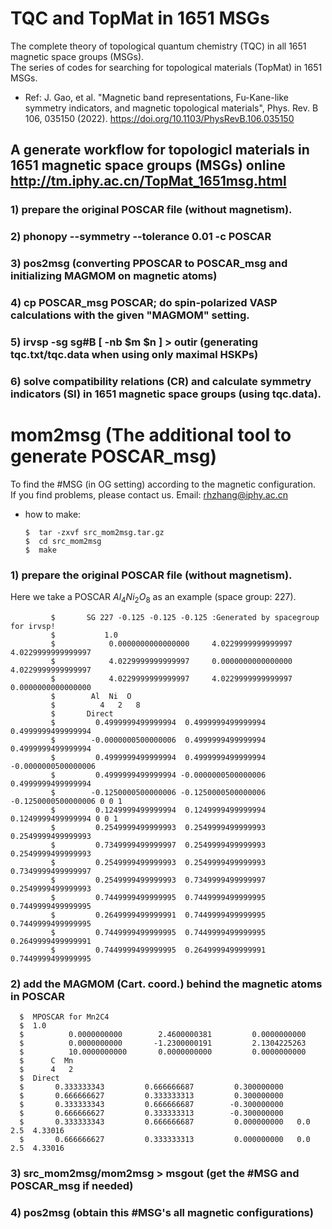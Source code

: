 # TQC and TopMat in 1651 MSGs
The complete theory of topological quantum chemistry (TQC) in all 1651 magnetic space groups (MSGs).</br>
The series of codes for searching for topological materials (TopMat) in 1651 MSGs.

* Ref: J. Gao, et al. "Magnetic band representations, Fu-Kane-like symmetry indicators, and magnetic topological materials", Phys. Rev. B 106, 035150 (2022). https://doi.org/10.1103/PhysRevB.106.035150  <br>

## A generate workflow for topologicl materials in 1651 magnetic space groups (MSGs) online http://tm.iphy.ac.cn/TopMat_1651msg.html
### 1) prepare the original POSCAR file (without magnetism).

### 2) phonopy --symmetry --tolerance 0.01 -c POSCAR

### 3) pos2msg (converting PPOSCAR to POSCAR_msg and initializing MAGMOM on magnetic atoms)
 
### 4) cp POSCAR_msg POSCAR; do spin-polarized VASP calculations with the given "MAGMOM" setting.

### 5) irvsp -sg sg#B [ -nb $m $n ] > outir (generating tqc.txt/tqc.data when using only maximal HSKPs)

### 6) solve compatibility relations (CR) and calculate symmetry indicators (SI) in 1651 magnetic space groups (using tqc.data).


# mom2msg (The additional tool to generate POSCAR_msg)
To find the #MSG (in OG setting) according to the magnetic configuration.</br>
If you find problems, please contact us. Email: rhzhang@iphy.ac.cn</br>


* how to make:

      $  tar -zxvf src_mom2msg.tar.gz
      $  cd src_mom2msg
      $  make

### 1) prepare the original POSCAR file (without magnetism).
Here we take a POSCAR $Al_4Ni_2O_8$ as an example (space group: 227).

             $       SG 227 -0.125 -0.125 -0.125 :Generated by spacegroup for irvsp!
             $           1.0 
             $            0.0000000000000000     4.0229999999999997     4.0229999999999997
             $            4.0229999999999997     0.0000000000000000     4.0229999999999997
             $            4.0229999999999997     4.0229999999999997     0.0000000000000000
             $        Al  Ni  O   
             $          4   2   8   
             $       Direct
             $         0.4999999499999994  0.4999999499999994  0.4999999499999994
             $        -0.0000000500000006  0.4999999499999994  0.4999999499999994
             $         0.4999999499999994  0.4999999499999994 -0.0000000500000006
             $         0.4999999499999994 -0.0000000500000006  0.4999999499999994
             $        -0.1250000500000006 -0.1250000500000006 -0.1250000500000006 0 0 1 
             $         0.1249999499999994  0.1249999499999994  0.1249999499999994 0 0 1 
             $         0.2549999499999993  0.2549999499999993  0.2549999499999993
             $         0.7349999499999997  0.2549999499999993  0.2549999499999993
             $         0.2549999499999993  0.2549999499999993  0.7349999499999997
             $         0.2549999499999993  0.7349999499999997  0.2549999499999993
             $         0.7449999499999995  0.7449999499999995  0.7449999499999995
             $         0.2649999499999991  0.7449999499999995  0.7449999499999995
             $         0.7449999499999995  0.7449999499999995  0.2649999499999991
             $         0.7449999499999995  0.2649999499999991  0.7449999499999995


### 2) add the MAGMOM (Cart. coord.) behind the magnetic atoms in POSCAR

      $  MPOSCAR for Mn2C4
      $  1.0
      $          0.0000000000        2.4600000381         0.0000000000
      $          0.0000000000       -1.2300000191         2.1304225263
      $          10.0000000000       0.0000000000         0.0000000000
      $      C  Mn  
      $      4   2   
      $  Direct
      $       0.333333343         0.666666687         0.300000000
      $       0.666666627         0.333333313         0.300000000
      $       0.333333343         0.666666687        -0.300000000
      $       0.666666627         0.333333313        -0.300000000
      $       0.333333343         0.666666687         0.000000000   0.0 2.5  4.33016
      $       0.666666627         0.333333313         0.000000000   0.0 2.5  4.33016

### 3) src_mom2msg/mom2msg > msgout (get the #MSG and POSCAR_msg if needed)

### 4) pos2msg (obtain this #MSG's all magnetic configurations)




